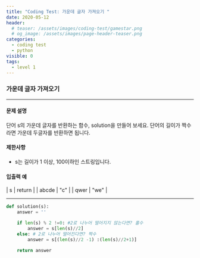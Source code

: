 ```yaml
---
title: "Coding Test: 가운데 글자 가져오기 "
date: 2020-05-12
header:
  # teaser: /assets/images/coding-test/gamestar.png
  # og_image: /assets/images/page-header-teaser.png
categories:
  - coding test
  - python
visible: 0
tags:
  - level 1
---
```


### 가운데 글자 가져오기

---

#### 문제 설명

단어 s의 가운데 글자를 반환하는 함수, solution을 만들어 보세요. 단어의 길이가 짝수라면 가운데 두글자를 반환하면 됩니다.


#### 제한사항

- s는 길이가 1 이상, 100이하인 스트링입니다.

#### 입출력 예


| s |	return |
| abcde |	"c" |
| qwer | "we" |

---

```python
def solution(s):
    answer = ''

    if len(s) % 2 !=0: #2로 나누어 떨어지지 않는다면? 홀수
        answer = s[len(s)//2]
    else: # 2로 나누어 떨어진다면? 짝수
        answer = s[(len(s)//2 -1) :(len(s)//2+1)]

    return answer
```
